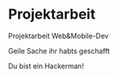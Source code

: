 # Projektarbeit
Projektarbeit Web&amp;Mobile-Dev

Geile Sache ihr habts geschafft

Du bist ein Hackerman!